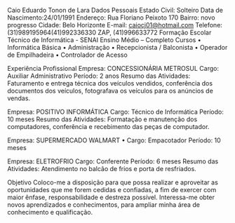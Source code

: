 Caio Eduardo Tonon de Lara
Dados Pessoais
Estado Civil: Solteiro
Data de Nascimento:24/01/1991
Endereço: Rua Floriano Peixoto 170
Bairro: novo progresso
Cidade:  Belo Horizonte
E-mail: caiocj01@hotmail.com
Telefone: (31)989195964(41)992336330 ZAP,  (41)996633772
Formação Escolar 
Técnico de Informática - SENAI
Ensino Médio – Completo
Cursos
•	Informática Básica
•	Administração
•	Recepcionista / Balconista
•	Operador de Empilhadeira
•	Controlador de Acesso

Experiência Profissional
Empresa: CONCESSIONÁRIA METROSUL
Cargo: Auxiliar Administrativo
Período: 2 anos
Resumo das Atividades: Faturamento e entrega técnica dos veículos vendidos, conferência dos documentos dos veículos, fotografava os veículos para os anúncios de vendas.

Empresa: POSITIVO INFORMÁTICA
Cargo: Técnico de Informática
Período: 10 meses
Resumo das Atividades: Formatação e manutenção dos computadores, conferência e recebimento das peças de computador.

Empresa: SUPERMERCADO WALMART
•	Cargo: Empacotador
Período: 10 meses

Empresa: ELETROFRIO
Cargo: Conferente
Período: 6 meses
Resumo das Atividades: Atendimento no balcão de frios e porta de resfriados.

Objetivo
Coloco-me a disposição para que possa realizar e aproveitar as oportunidades que me forem cedidas e confiadas, a fim de exercer com maior ênfase, responsabilidade e destreza possível. Interessa-me obter novos aprendizados e conhecimentos, para ampliar minha área de conhecimento e qualificação.
